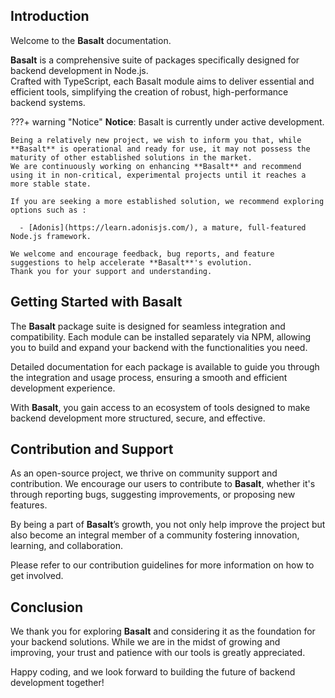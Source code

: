 ## **Introduction**

Welcome to the **Basalt** documentation.

**Basalt** is a comprehensive suite of packages specifically designed for backend development in Node.js.  
Crafted with TypeScript, each Basalt module aims to deliver essential and efficient tools, simplifying the creation of robust, high-performance backend systems.

???+ warning "Notice"
    **Notice**: Basalt is currently under active development.

    Being a relatively new project, we wish to inform you that, while **Basalt** is operational and ready for use, it may not possess the maturity of other established solutions in the market.  
    We are continuously working on enhancing **Basalt** and recommend using it in non-critical, experimental projects until it reaches a more stable state. 
    
    If you are seeking a more established solution, we recommend exploring options such as :
      
      - [Adonis](https://learn.adonisjs.com/), a mature, full-featured Node.js framework.
    
    We welcome and encourage feedback, bug reports, and feature suggestions to help accelerate **Basalt**'s evolution.  
    Thank you for your support and understanding.

## **Getting Started with Basalt**

The **Basalt** package suite is designed for seamless integration and compatibility. Each module can be installed separately via NPM, allowing you to build and expand your backend with the functionalities you need.

Detailed documentation for each package is available to guide you through the integration and usage process, ensuring a smooth and efficient development experience.

With **Basalt**, you gain access to an ecosystem of tools designed to make backend development more structured, secure, and effective.

## **Contribution and Support**

As an open-source project, we thrive on community support and contribution. We encourage our users to contribute to **Basalt**, whether it's through reporting bugs, suggesting improvements, or proposing new features.

By being a part of **Basalt**’s growth, you not only help improve the project but also become an integral member of a community fostering innovation, learning, and collaboration.

Please refer to our contribution guidelines for more information on how to get involved.

## **Conclusion**

We thank you for exploring **Basalt** and considering it as the foundation for your backend solutions. While we are in the midst of growing and improving, your trust and patience with our tools is greatly appreciated.

Happy coding, and we look forward to building the future of backend development together!
